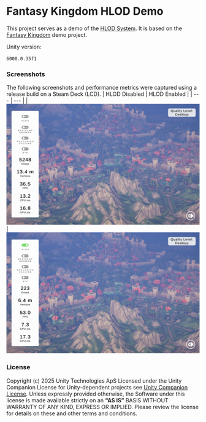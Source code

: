# Fantasy Kingdom HLOD Demo
This project serves as a demo of the [HLOD System][hlodRepo].
It is based on the [Fantasy Kingdom][fantasyKingdom] demo project.

Unity version:
```
6000.0.35f1
```
### Screenshots
The following screenshots and performance metrics were captured using a release build on a Steam Deck (LCD).
| HLOD Disabled  | HLOD Enabled |
| --- | --- |
| ![](Docs/Nothing.png) | ![](Docs/HLOD.png)

### License
Copyright (c) 2025 Unity Technologies ApS
Licensed under the Unity Companion License for Unity-dependent projects see [Unity Companion License][license].
Unless expressly provided otherwise, the Software under this license is made available strictly on an **“AS IS”** BASIS WITHOUT WARRANTY OF ANY KIND, EXPRESS OR IMPLIED. Please review the license for details on these and other terms and conditions.

[license]: <https://unity3d.com/legal/licenses/Unity_Companion_License>
[hlodRepo]: <https://github.com/NicoLeyman/HLODSystem>
[fantasyKingdom]: <https://unity.com/demos/fantasy-kingdom>
